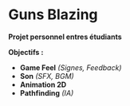 # Guns Blazing
**Projet personnel entres étudiants**

**Objectifs :** 

 - **Game Feel** _(Signes, Feedback)_
 - **Son** _(SFX, BGM)_
 - **Animation 2D**
 - **Pathfinding** _(IA)_
